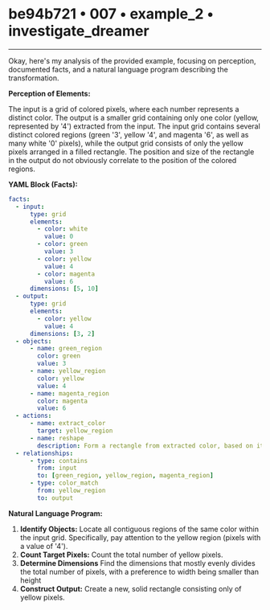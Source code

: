 # be94b721 • 007 • example_2 • investigate_dreamer

---
Okay, here's my analysis of the provided example, focusing on perception, documented facts, and a natural language program describing the transformation.

**Perception of Elements:**

The input is a grid of colored pixels, where each number represents a distinct color. The output is a smaller grid containing only one color (yellow, represented by '4') extracted from the input. The input grid contains several distinct colored regions (green '3', yellow '4', and magenta '6', as well as many white '0' pixels), while the output grid consists of only the yellow pixels arranged in a filled rectangle. The position and size of the rectangle in the output do not obviously correlate to the position of the colored regions.

**YAML Block (Facts):**



```yaml
facts:
  - input:
      type: grid
      elements:
        - color: white
          value: 0
        - color: green
          value: 3
        - color: yellow
          value: 4
        - color: magenta
          value: 6
      dimensions: [5, 10]
  - output:
      type: grid
      elements:
        - color: yellow
          value: 4
      dimensions: [3, 2]
  - objects:
      - name: green_region
        color: green
        value: 3
      - name: yellow_region
        color: yellow
        value: 4
      - name: magenta_region
        color: magenta
        value: 6
  - actions:
      - name: extract_color
        target: yellow_region
      - name: reshape
        description: Form a rectangle from extracted color, based on its total count
  - relationships:
      - type: contains
        from: input
        to: [green_region, yellow_region, magenta_region]
      - type: color_match
        from: yellow_region
        to: output

```



**Natural Language Program:**

1.  **Identify Objects:** Locate all contiguous regions of the same color within the input grid. Specifically, pay attention to the yellow region (pixels with a value of '4').
2.  **Count Target Pixels:** Count the total number of yellow pixels.
3.  **Determine Dimensions** Find the dimensions that mostly evenly divides the total number of pixels, with a preference to width being smaller than height
4.  **Construct Output:** Create a new, solid rectangle consisting only of yellow pixels.


